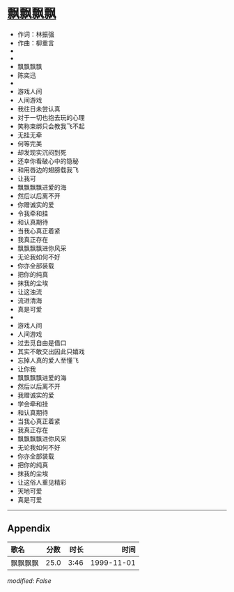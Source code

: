 # [飘飘飘飘](https://music.163.com/song?id=26075129)

* 作词：林振强
* 作曲：柳重言
*
*
* 飘飘飘飘
* 陈奕迅
* 
* 游戏人间
* 人间游戏
* 我往日未尝认真
* 对于一切也抱去玩的心理
* 笑称束绑只会教我飞不起
* 无挂无牵
* 何等完美
* 却发现实沉闷到死
* 还幸你看破心中的隐秘
* 和用唇边的翅膀载我飞
* 让我可
* 飘飘飘飘进爱的海
* 然后以后离不开
* 你赠诚实的爱
* 令我牵和挂
* 和认真期待
* 当我心真正着紧
* 我真正存在
* 飘飘飘飘进你风采
* 无论我如何不好
* 你亦全部装载
* 把你的纯真
* 抹我的尘埃
* 让这浊流
* 流进清海
* 真是可爱
* 
* 游戏人间
* 人间游戏
* 过去觅自由是借口
* 其实不敢交出因此只嬉戏
* 忘掉人真的爱人至懂飞
* 让你我
* 飘飘飘飘进爱的海
* 然后以后离不开
* 我赠诚实的爱
* 学会牵和挂
* 和认真期待
* 当我心真正着紧
* 我真正存在
* 飘飘飘飘进你风采
* 无论我如何不好
* 你亦全部装载
* 把你的纯真
* 抹我的尘埃
* 让这俗人重见精彩
* 天地可爱
* 真是可爱


---

## Appendix

|歌名|分数|时长|时间|
|:---|:---:|---:|---:|
|飘飘飘飘|25.0|3:46|1999-11-01

*modified: False*